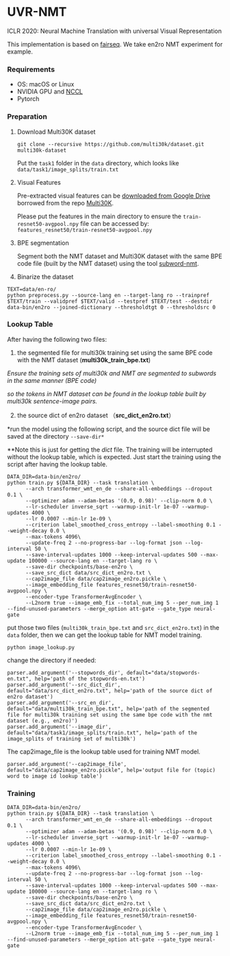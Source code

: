 # UVR-NMT

ICLR 2020: Neural Machine Translation  with universal Visual Representation

This implementation is based on [fairseq](https://github.com/pytorch/fairseq). We take en2ro NMT experiment for example.

### Requirements

- OS: macOS or Linux
- NVIDIA GPU and [NCCL](https://github.com/NVIDIA/nccl)
- Pytorch

### Preparation

1. Download Multi30K dataset

   ```
   git clone --recursive https://github.com/multi30k/dataset.git multi30k-dataset
   ```

   Put the `task1` folder in the `data` directory, which looks like `data/task1/image_splits/train.txt`

2. Visual Features

   Pre-extracted visual features can be [downloaded from Google Drive](https://drive.google.com/drive/folders/1I2ufg3rTva3qeBkEc-xDpkESsGkYXgCf?usp=sharing) borrowed from the repo [Multi30K](https://github.com/multi30k/dataset).

   Please put the features in the main directory to ensure the `train-resnet50-avgpool.npy` file can be accessed by:  `features_resnet50/train-resnet50-avgpool.npy`

3. BPE segmentation

   Segment both the NMT dataset and Multi30K dataset with the same BPE code file (built by the NMT dataset) using the tool [subword-nmt](https://github.com/rsennrich/subword-nmt).

4. Binarize the dataset

```
TEXT=data/en-ro/
python preprocess.py --source-lang en --target-lang ro --trainpref $TEXT/train --validpref $TEXT/valid --testpref $TEXT/test --destdir data-bin/en2ro --joined-dictionary --thresholdtgt 0 --thresholdsrc 0
```

### Lookup Table

After having the following two files:

1) the segmented file for multi30k training set using the same BPE code with the NMT dataset (**multi30k_train_bpe.txt**)

*Ensure the training sets of multi30k and NMT are segmented to subwords in the same manner (BPE code)*

*so the tokens in NMT dataset can be found in the lookup table built by multi30k sentence-image pairs.*

2) the source dict of en2ro dataset （**src_dict_en2ro.txt**）

*run the model using the following script, and the source dict file will be saved at the directory  `--save-dir*`

**Note this is just for getting the *dict* file. The training will be interrupted without the lookup table, which is expected. Just start the training using the script after having the lookup table.

```
DATA_DIR=data-bin/en2ro/
python train.py ${DATA_DIR} --task translation \
      --arch transformer_wmt_en_de --share-all-embeddings --dropout 0.1 \
      --optimizer adam --adam-betas '(0.9, 0.98)' --clip-norm 0.0 \
      --lr-scheduler inverse_sqrt --warmup-init-lr 1e-07 --warmup-updates 4000 \
      --lr 0.0007 --min-lr 1e-09 \
      --criterion label_smoothed_cross_entropy --label-smoothing 0.1 --weight-decay 0.0 \
      --max-tokens 4096\
      --update-freq 2 --no-progress-bar --log-format json --log-interval 50 \
      --save-interval-updates 1000 --keep-interval-updates 500 --max-update 100000 --source-lang en --target-lang ro \
      --save-dir checkpoints/base-en2ro \
      --save_src_dict data/src_dict_en2ro.txt \
      --cap2image_file data/cap2image_en2ro.pickle \
      --image_embedding_file features_resnet50/train-resnet50-avgpool.npy \
      --encoder-type TransformerAvgEncoder \
      --L2norm true --image_emb_fix --total_num_img 5 --per_num_img 1 --find-unused-parameters --merge_option att-gate --gate_type neural-gate
```

put those two files (`multi30k_train_bpe.txt` and `src_dict_en2ro.txt`) in the `data` folder, then we can get the lookup table for NMT model training.

`python image_lookup.py` 

change the directory if needed:

```
parser.add_argument('--stopwords_dir', default="data/stopwords-en.txt", help='path of the stopwords-en.txt')
parser.add_argument('--src_dict_dir', default="data/src_dict_en2ro.txt", help='path of the source dict of en2ro dataset')
parser.add_argument('--src_en_dir', default="data/multi30k_train_bpe.txt", help='path of the segmented file for multi30k training set using the same bpe code with the nmt dataset (e.g., en2ro)')
parser.add_argument('--image_dir', default="data/task1/image_splits/train.txt", help='path of the image_splits of training set of multi30k')
```

The cap2image_file is the lookup table used for training NMT model.

```
parser.add_argument('--cap2image_file', default="data/cap2image_en2ro.pickle", help='output file for (topic) word to image id lookup table')
```

### Training

```
DATA_DIR=data-bin/en2ro/
python train.py ${DATA_DIR} --task translation \
      --arch transformer_wmt_en_de --share-all-embeddings --dropout 0.1 \
      --optimizer adam --adam-betas '(0.9, 0.98)' --clip-norm 0.0 \
      --lr-scheduler inverse_sqrt --warmup-init-lr 1e-07 --warmup-updates 4000 \
      --lr 0.0007 --min-lr 1e-09 \
      --criterion label_smoothed_cross_entropy --label-smoothing 0.1 --weight-decay 0.0 \
      --max-tokens 4096\
      --update-freq 2 --no-progress-bar --log-format json --log-interval 50 \
      --save-interval-updates 1000 --keep-interval-updates 500 --max-update 100000 --source-lang en --target-lang ro \
      --save-dir checkpoints/base-en2ro \
      --save_src_dict data/src_dict_en2ro.txt \
      --cap2image_file data/cap2image_en2ro.pickle \
      --image_embedding_file features_resnet50/train-resnet50-avgpool.npy \
      --encoder-type TransformerAvgEncoder \
      --L2norm true --image_emb_fix --total_num_img 5 --per_num_img 1 --find-unused-parameters --merge_option att-gate --gate_type neural-gate
```